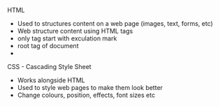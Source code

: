 HTML
- Used to structures content on a web page (images, text, forms, etc)
- Web structure content using HTML tags
- <!DOCTYPE html> only tag start with exculation mark
- <html> root tag of document
- 

CSS - Cascading Style Sheet
- Works alongside HTML
- Used to style web pages to make them look better
- Change colours, position, effects, font sizes etc
